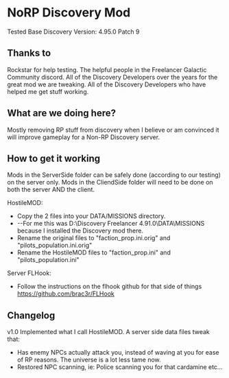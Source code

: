NoRP Discovery Mod
=============
Tested Base Discovery Version: 4.95.0 Patch 9


Thanks to
-------

Rockstar for help testing.
The helpful people in the Freelancer Galactic Community discord.
All of the Discovery Developers over the years for the great mod we are tweaking.
All of the Discovery Developers who have helped me get stuff working.


What are we doing here?
-------
Mostly removing RP stuff from discovery when I believe or am convinced it will improve gameplay for a Non-RP Discovery server.


How to get it working
-------
Mods in the ServerSide folder can be safely done (according to our testing) on the server only.
Mods in the CliendSide folder will need to be done on both the server AND the client.

HostileMOD:
- Copy the 2 files into your DATA/MISSIONS directory. 
- --For me this was D:\Discovery Freelancer 4.91.0\DATA\MISSIONS because I installed the Discovery mod there.
- Rename the original files to "faction_prop.ini.orig" and "pilots_population.ini.orig"
- Rename the HostileMOD files to "faction_prop.ini" and "pilots_population.ini"

Server FLHook:
- Follow the instructions on the flhook github for that side of things https://github.com/brac3r/FLHook


Changelog
-------

v1.0
Implemented what I call HostileMOD. A server side data files tweak that:
- Has enemy NPCs actually attack you, instead of waving at you for ease of RP reasons. The universe is a lot less tame now.
- Restored NPC scanning, ie: Police scanning you for that cardamine etc...